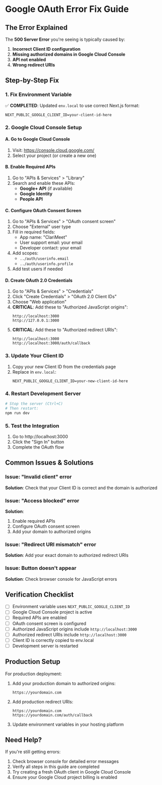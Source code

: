 # Google OAuth Error Fix Guide

## The Error Explained
The **500 Server Error** you're seeing is typically caused by:
1. **Incorrect Client ID configuration**
2. **Missing authorized domains in Google Cloud Console**
3. **API not enabled**
4. **Wrong redirect URIs**

## Step-by-Step Fix

### 1. Fix Environment Variable
✅ **COMPLETED**: Updated `env.local` to use correct Next.js format:
```
NEXT_PUBLIC_GOOGLE_CLIENT_ID=your-client-id-here
```

### 2. Google Cloud Console Setup

#### A. Go to Google Cloud Console
1. Visit: https://console.cloud.google.com/
2. Select your project (or create a new one)

#### B. Enable Required APIs
1. Go to "APIs & Services" > "Library"
2. Search and enable these APIs:
   - **Google+ API** (if available)
   - **Google Identity** 
   - **People API**

#### C. Configure OAuth Consent Screen
1. Go to "APIs & Services" > "OAuth consent screen"
2. Choose "External" user type
3. Fill in required fields:
   - App name: "ClariMeet"
   - User support email: your email
   - Developer contact: your email
4. Add scopes:
   - `../auth/userinfo.email`
   - `../auth/userinfo.profile`
5. Add test users if needed

#### D. Create OAuth 2.0 Credentials
1. Go to "APIs & Services" > "Credentials"
2. Click "Create Credentials" > "OAuth 2.0 Client IDs"
3. Choose "Web application"
4. **CRITICAL**: Add these to "Authorized JavaScript origins":
   ```
   http://localhost:3000
   http://127.0.0.1:3000
   ```
5. **CRITICAL**: Add these to "Authorized redirect URIs":
   ```
   http://localhost:3000
   http://localhost:3000/auth/callback
   ```

### 3. Update Your Client ID
1. Copy your new Client ID from the credentials page
2. Replace in `env.local`:
   ```
   NEXT_PUBLIC_GOOGLE_CLIENT_ID=your-new-client-id-here
   ```

### 4. Restart Development Server
```bash
# Stop the server (Ctrl+C)
# Then restart:
npm run dev
```

### 5. Test the Integration
1. Go to http://localhost:3000
2. Click the "Sign In" button
3. Complete the OAuth flow

## Common Issues & Solutions

### Issue: "Invalid client" error
**Solution**: Check that your Client ID is correct and the domain is authorized

### Issue: "Access blocked" error  
**Solution**: 
1. Enable required APIs
2. Configure OAuth consent screen
3. Add your domain to authorized origins

### Issue: "Redirect URI mismatch" error
**Solution**: Add your exact domain to authorized redirect URIs

### Issue: Button doesn't appear
**Solution**: Check browser console for JavaScript errors

## Verification Checklist
- [ ] Environment variable uses `NEXT_PUBLIC_GOOGLE_CLIENT_ID`
- [ ] Google Cloud Console project is active
- [ ] Required APIs are enabled
- [ ] OAuth consent screen is configured
- [ ] Authorized JavaScript origins include `http://localhost:3000`
- [ ] Authorized redirect URIs include `http://localhost:3000`
- [ ] Client ID is correctly copied to env.local
- [ ] Development server is restarted

## Production Setup
For production deployment:
1. Add your production domain to authorized origins:
   ```
   https://yourdomain.com
   ```
2. Add production redirect URIs:
   ```
   https://yourdomain.com
   https://yourdomain.com/auth/callback
   ```
3. Update environment variables in your hosting platform

## Need Help?
If you're still getting errors:
1. Check browser console for detailed error messages
2. Verify all steps in this guide are completed
3. Try creating a fresh OAuth client in Google Cloud Console
4. Ensure your Google Cloud project billing is enabled
